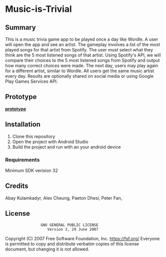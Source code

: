 # Music-is-Trivial

## Summary

This is a music trivia game app to be played once a day like Wordle. A user will open the app and see an artist. The gameplay involves a list of the most played songs for that artist from Spotify. The user must select what they think are the 5 most listened songs of that artist. Using Spotify's API, we will compare their choices to the 5 most listened songs from Spotify and output how many correct choices were made. The next day, users may play again for a different artist, similar to Wordle. All users get the same music artist every day. Results are optionally shared on social media or using Google Play Games Services API.

## Prototype
[**prototype**](https://miro.com/app/board/uXjVPHCNYA8=/)

## Installation
 1. Clone this repository
 2. Open the project with Android Studio
 3. Build the project and run with an your android device

### Requirements
Minimum SDK verision 32




## Credits
Abay Kulamkadyr,
Alex Cheung,
Paeton Dhesi,
Peter Fan,


## License
                    GNU GENERAL PUBLIC LICENSE
                       Version 3, 29 June 2007

 Copyright (C) 2007 Free Software Foundation, Inc. <https://fsf.org/>
 Everyone is permitted to copy and distribute verbatim copies
 of this license document, but changing it is not allowed.
